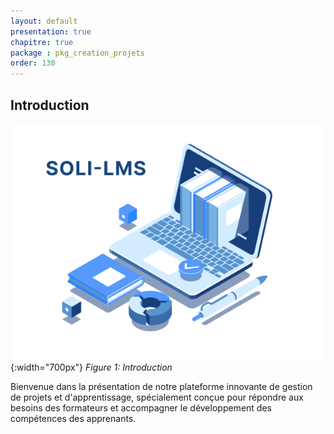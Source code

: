 ```yaml
---
layout: default
presentation: true
chapitre: true
package : pkg_creation_projets
order: 130
---
```




 ## Introduction

![Introduction](./images/SOLI-LMS-intro.png){:width="700px"}
*Figure 1: Introduction*

<!-- note -->

Bienvenue dans la présentation de notre plateforme innovante de gestion de projets et d'apprentissage,  spécialement conçue pour répondre aux besoins des formateurs et accompagner le développement des compétences des apprenants. 

<!-- new slide --> 

